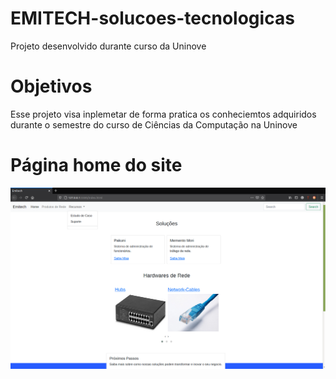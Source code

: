 # EMITECH-solucoes-tecnologicas

Projeto desenvolvido durante curso da Uninove 

# Objetivos

Esse projeto visa inplemetar de forma pratica os conheciemtos adquiridos durante o semestre do curso de Ciências da Computação na Uninove

# Página home do site

![Tela de login](https://github.com/Leandrors91/EMITECH-solucoes-tecnologicas/blob/master/pagina/imgs/tela.png 'Tela do site')

